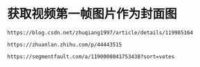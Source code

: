 # 获取视频第一帧图片作为封面图



```
https://blog.csdn.net/zhuqiang1997/article/details/119985164

https://zhuanlan.zhihu.com/p/44443515

https://segmentfault.com/a/1190000041753438?sort=votes
```

